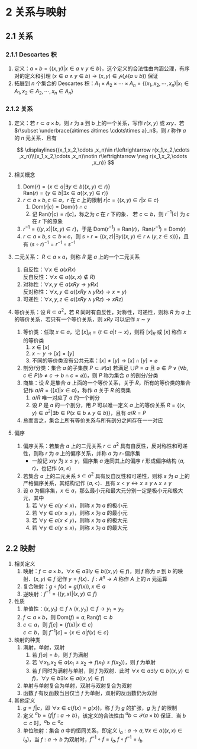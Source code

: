 # 2 关系与映射

## 2.1 关系
### 2.1.1 Descartes 积
1. 定义：$a\times b=\{(x,y)|x\in a \vee y\in b\}$，这个定义的合法性由内涵公理，有序对的定义和引理 $(x\in a \wedge y\in b)\to (x,y)\in \mathcal{p}(\mathcal{p}(a\cup b))$ 保证
2. 拓展到 $n$ 个集合的 $\mathrm{Descartes}$ 积：$A_1\times A_2\times \cdots \times A_n=\{(x_1,x_2,\cdots ,x_n)|x_1\in A_1,x_2\in A_2,\cdots ,x_n\in A_n\}$ 

### 2.1.2 关系
1. 定义：若 $r\subset a\times b$，则 $r$ 为 a 到 b 上的一个关系，写作 $r(x,y)$ 或 $xry$．若 $r\subset \underbrace{a\times a\times \cdots\times a}_n$，则 $r$ 称作 $a$ 的 $n$ 元关系．且有

    $$
    \displaylines{(x_1,x_2,\cdots ,x_n)\in r\leftrightarrow r(x_1,x_2,\cdots ,x_n)\\(x_1,x_2,\cdots ,x_n)\notin r\leftrightarrow \neg r(x_1,x_2,\cdots ,x_n)}
    $$

2. 相关概念
    1. $\mathrm{Dom}(r)=\{x\in a|\exists y\in b((x,y)\in r)\}$  
      $\mathrm{Ran}(r)=\{y\in b|\exists x\in a((x,y)\in r)\}$
    2. $r\subset a\times b,c\in a$，$r$ 在 $c$ 上的限制 $r|c=\{(x,y)\in r|x\in c\}$
        1. $\mathrm{Dom}(r|c)=\mathrm{Dom}(r)\cap c$
        2. 记 $\mathrm{Ran}(r|c)=r[c]$，称之为 $c$ 在 $r$ 下的象． 
          若 $c\subset b$，则 $r^{-1}[c]$ 为 $c$ 在 $r$ 下的原象
    3. $r^{-1}=\{(y,x)|(x,y)\in r\}$，于是 $\mathrm{Dom}(r^{-1})=\mathrm{Ran}(r)$，$\mathrm{Ran}(r^{-1})=\mathrm{Dom}(r)$
    4. $r\subset a\times b,s\subset b\times c$，则 $s\circ r=\{(x,z)|\exists y((x,y)\in r\wedge(y,z\in s))\}$，且有 $(s\circ r)^{-1}=r^{-1}\circ s^{-1}$
3. 二元关系： $R\subset a\times a$，则称 $R$ 是 $a$ 上的一个二元关系
    1. 自反性：$\forall x\in a(xRx)$  
      反自反性：$\forall x\in a((x,x)\notin R)$
    2. 对称性：$\forall x,y\in a(xRy\to yRx)$  
      反对称性：$\forall x,y\in a((xRy\wedge yRx)\to x=y)$
    3. 可递性：$\forall x,y,z\in a((xRy\wedge yRz)\to xRz)$
4. 等价关系：设 $R\subset a^2$，若 $R$ 同时有自反性，对称性，可递性，则称 $R$ 为 $a$ 上的等价关系．若只有一个等价关系，则 $xRy$ 可以记作 $x\sim y$
    1. 等价类：任取 $x\in a$，记 $[x]_R=\{t\in a|t\sim x\}$，则将 $[x]_R$ 或 $[x]$ 称作 $x$ 的等价类
        1. $x\in [x]$
        2. $x\sim y\to [x]=[y]$
        3. 不同的等价类没有公共元素：$[x]\neq [y]\to [x]\cap [y]=\varnothing$
    2. 剖分/分类：集合 $a$ 的子集族 $P\subset \mathcal{P}(a)$ 若满足 $\cup P=a$ 且 $\varnothing \notin P\vee(\forall b,c\in P(b\neq c\to b\cap c=\varnothing))$，则 $P$ 称为集合 $a$ 的剖分/分类
    3. 商集：设 $R$ 是集合 $a$ 上面的一个等价关系，关于 $R$，所有的等价类的集合记作 $a/R=\{[x]|x\in a\}$，称作 $a$ 关于 $R$ 的商集
        1. $a/R$ 唯一对应了 $a$ 的一个剖分
        2. 设 $P$ 是 $a$ 的一个剖分，用 $P$ 可以唯一定义 $a$ 上的等价关系 $R=\{(x,y)\in a^2|\exists b\in P(x\in b\wedge y\in b)\}$，且有 $a/R=P$
    4. 总而言之，集合上所有等价关系与所有剖分之间存在一一对应
5. 偏序
    1. 偏序关系：若集合 $a$ 上的二元关系 $r\subset a^2$ 具有自反性，反对称性和可递性，则称 $r$ 为 $a$ 上的偏序关系，并称 $a$ 为 $r-$偏序集
        - 一般记 $xry$ 为 $x\leqslant y$，偏序集 $a$ 连同其上的偏序 $r$ 形成偏序结构 $\left< a,r\right>$，也记作 $\left< a,\leqslant \right>$
    2. 若集合 $a$ 上的二元关系 $s\subset a^2$ 具有反自反性和可递性，则称 $s$ 为 $a$ 上的严格偏序关系，其结构记作 $\left< a,<\right>$．且有 $x<y\leftrightarrow x\leqslant y\wedge x\neq y$
    3. 设 $a$ 为偏序集，$x\in a$，那么最小元和最大元分别一定是极小元和极大元，其中
        1. 若 $\forall y\in a(y\nless x)$，则称 $x$ 为 $a$ 的极小元
        2. 若 $\forall y\in a(x\leqslant y)$，则称 $x$ 为 $a$ 的最小元
        3. 若 $\forall y\in a(x\nless y)$，则称 $x$ 为 $a$ 的极大元
        4. 若 $\forall y\in a(y\leqslant x)$，则称 $x$ 为 $a$ 的最大元

## 2.2 映射
1. 相关定义
    1. 映射：$f\subset a\times b$，$\forall x\in a\exists !y\in b((x,y)\in f)$，则 $f$ 称为 $a$ 到 $b$ 的映射．$(x,y)\in f$ 记作 $y=f(x)$．$f:A^n\to A$ 称作 $A$ 上的 $n$ 元运算
    2. 复合映射：$g\circ f(x)=g(f(x)), x\in a$
    3. 逆映射：$f^{-1}=\{(y,x)|(x,y)\in f\}$
2. 性质
    1. 单值性：$(x,y_1)\in f \wedge (x,y_2)\in f\to y_1=y_2$
    2. $f\subset a\times b$，则 $\mathrm{Dom}(f)=a, \mathrm{Ran}(f)\subset b$
    3. $c\subset a$，则 $f[c]=\{f(x)|x\in c\}$  
      $c\subset b$，则 $f^{-1}[c]=\{x\in a|f(x)\in c\}$
3. 映射的种类
    1. 满射，单射，双射
        1. 若 $f[a]=b$，则 $f$ 为满射
        2. 若 $\forall x_1,x_2\in a(x_1\neq x_2\to f(x_1)\neq f(x_2))$，则 $f$ 为单射
        3. 若 $f$ 同时为满射与单射，则 $f$ 为双射．此时 $\forall x\in a\exists !y\in b((x,y)\in f)$，$\forall y\in b\exists !x\in a((x,y)\in f)$
    2. 单射与单射复合为单射，双射与双射复合为双射
    3. 函数 $f$ 有反函数当且仅当 $f$ 为单射，双射的反函数仍为双射
4. 其他定义
    1. $g=f|c$，即 $\forall x\in c(f(x)=g(x))$，称 $f$ 为 $g$ 的扩张，$g$ 为 $f$ 的限制
    2. 定义 ${}^{a}b=\{f|f:a\to b\}$，该定义的合法性由 ${}^{a}b\subset \mathcal{P}(a\times b)$ 保证．当 $b\subset c$ 时，${}^{a}b\subset {}^{a}c$
    3. 单位映射：集合 $a$ 中的恒同关系，即定义 $i_a: a\to a, \forall x\in a((x, x)\in i_a)$，当 $f: a\to b$ 为双射时，$f^{-1}\circ f=i_a, f\circ f^{-1}=i_b$
